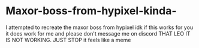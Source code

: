 # Maxor-boss-from-hypixel-kinda-
I attempted to recreate the maxor boss from hypixel idk if this works for you it does work for me and please don't message me on discord THAT LEO IT IS NOT WORKING. JUST STOP it feels like a meme
